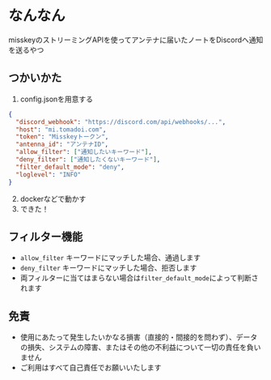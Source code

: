 # なんなん
misskeyのストリーミングAPIを使ってアンテナに届いたノートをDiscordへ通知を送るやつ

## つかいかた
 1. config.jsonを用意する
```json
{
  "discord_webhook": "https://discord.com/api/webhooks/...",
  "host": "mi.tomadoi.com",
  "token": "Misskeyトークン",
  "antenna_id": "アンテナID",
  "allow_filter": ["通知したいキーワード"],
  "deny_filter": ["通知したくないキーワード"],
  "filter_default_mode": "deny",
  "loglevel": "INFO"
}
```
 2. dockerなどで動かす
 3. できた！

## フィルター機能
 - `allow_filter` キーワードにマッチした場合、通過します
 - `deny_filter` キーワードにマッチした場合、拒否します
 - 両フィルターに当てはまらない場合は`filter_default_mode`によって判断されます

## 免責
 - 使用にあたって発生したいかなる損害（直接的・間接的を問わず）、データの損失、システムの障害、またはその他の不利益について一切の責任を負いません
 - ご利用はすべて自己責任でお願いいたします
